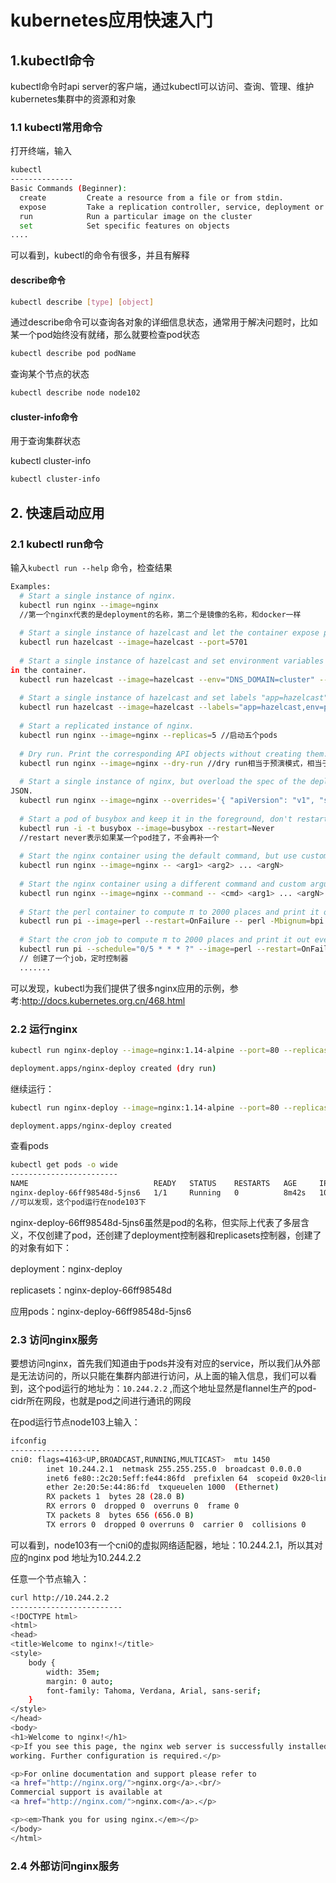 # kubernetes应用快速入门

## 1.kubectl命令

kubectl命令时api server的客户端，通过kubectl可以访问、查询、管理、维护kubernetes集群中的资源和对象

### 1.1 kubectl常用命令

打开终端，输入

```bash
kubectl
--------------
Basic Commands (Beginner):
  create         Create a resource from a file or from stdin.
  expose         Take a replication controller, service, deployment or pod and expose it as a new Kubernetes Service
  run            Run a particular image on the cluster
  set            Set specific features on objects
....
```

可以看到，kubectl的命令有很多，并且有解释

#### describe命令

```bash
kubectl describe [type] [object]
```

通过describe命令可以查询各对象的详细信息状态，通常用于解决问题时，比如某一个pod始终没有就绪，那么就要检查pod状态

```bash
kubectl describe pod podName
```

查询某个节点的状态

```bash
kubectl describe node node102
```

#### cluster-info命令

用于查询集群状态

kubectl cluster-info

```bash
kubectl cluster-info
```

## 2. 快速启动应用

### 2.1 kubectl run命令

输入```kubectl run --help``` 命令，检查结果

```bash
Examples:
  # Start a single instance of nginx.
  kubectl run nginx --image=nginx 
  //第一个nginx代表的是deployment的名称，第二个是镜像的名称，和docker一样
  
  # Start a single instance of hazelcast and let the container expose port 5701 .
  kubectl run hazelcast --image=hazelcast --port=5701
  
  # Start a single instance of hazelcast and set environment variables "DNS_DOMAIN=cluster" and "POD_NAMESPACE=default"
in the container.
  kubectl run hazelcast --image=hazelcast --env="DNS_DOMAIN=cluster" --env="POD_NAMESPACE=default"
  
  # Start a single instance of hazelcast and set labels "app=hazelcast" and "env=prod" in the container.
  kubectl run hazelcast --image=hazelcast --labels="app=hazelcast,env=prod"
  
  # Start a replicated instance of nginx.
  kubectl run nginx --image=nginx --replicas=5 //启动五个pods
  
  # Dry run. Print the corresponding API objects without creating them.
  kubectl run nginx --image=nginx --dry-run //dry run相当于预演模式，相当于正式运行前的测试，实际上不会
  
  # Start a single instance of nginx, but overload the spec of the deployment with a partial set of values parsed from
JSON.
  kubectl run nginx --image=nginx --overrides='{ "apiVersion": "v1", "spec": { ... } }'
  
  # Start a pod of busybox and keep it in the foreground, don't restart it if it exits.
  kubectl run -i -t busybox --image=busybox --restart=Never 
  //restart never表示如果某一个pod挂了，不会再补一个
  
  # Start the nginx container using the default command, but use custom arguments (arg1 .. argN) for that command.
  kubectl run nginx --image=nginx -- <arg1> <arg2> ... <argN>
  
  # Start the nginx container using a different command and custom arguments.
  kubectl run nginx --image=nginx --command -- <cmd> <arg1> ... <argN>
  
  # Start the perl container to compute π to 2000 places and print it out.
  kubectl run pi --image=perl --restart=OnFailure -- perl -Mbignum=bpi -wle 'print bpi(2000)'
  
  # Start the cron job to compute π to 2000 places and print it out every 5 minutes.
  kubectl run pi --schedule="0/5 * * * ?" --image=perl --restart=OnFailure -- perl -Mbignum=bpi -wle 'print bpi(2000)'
  // 创建了一个job，定时控制器
  .......
```

可以发现，kubectl为我们提供了很多nginx应用的示例，参考:http://docs.kubernetes.org.cn/468.html

### 2.2  运行nginx

```bash
kubectl run nginx-deploy --image=nginx:1.14-alpine --port=80 --replicas=1 --dry-run=true

deployment.apps/nginx-deploy created (dry run)
```

继续运行：

```bash
kubectl run nginx-deploy --image=nginx:1.14-alpine --port=80 --replicas=1

deployment.apps/nginx-deploy created
```

查看pods

```bash
kubectl get pods -o wide
------------------------
NAME                            READY   STATUS    RESTARTS   AGE     IP           NODE      NOMINATED NODE   READINESS GATES
nginx-deploy-66ff98548d-5jns6   1/1     Running   0          8m42s   10.244.2.2   node103   <none>           <none>
//可以发现，这个pod运行在node103下
```

nginx-deploy-66ff98548d-5jns6虽然是pod的名称，但实际上代表了多层含义，不仅创建了pod，还创建了deployment控制器和replicasets控制器，创建了的对象有如下：

deployment：nginx-deploy 

replicasets：nginx-deploy-66ff98548d

应用pods：nginx-deploy-66ff98548d-5jns6

### 2.3 访问nginx服务

要想访问nginx，首先我们知道由于pods并没有对应的service，所以我们从外部是无法访问的，所以只能在集群内部进行访问，从上面的输入信息，我们可以看到，这个pod运行的地址为：```10.244.2.2``` ,而这个地址显然是flannel生产的pod-cidr所在网段，也就是pod之间进行通讯的网段

在pod运行节点node103上输入：

```bash
ifconfig
--------------------
cni0: flags=4163<UP,BROADCAST,RUNNING,MULTICAST>  mtu 1450
        inet 10.244.2.1  netmask 255.255.255.0  broadcast 0.0.0.0
        inet6 fe80::2c20:5eff:fe44:86fd  prefixlen 64  scopeid 0x20<link>
        ether 2e:20:5e:44:86:fd  txqueuelen 1000  (Ethernet)
        RX packets 1  bytes 28 (28.0 B)
        RX errors 0  dropped 0  overruns 0  frame 0
        TX packets 8  bytes 656 (656.0 B)
        TX errors 0  dropped 0 overruns 0  carrier 0  collisions 0
```

可以看到，node103有一个cni0的虚拟网络适配器，地址：10.244.2.1，所以其对应的nginx pod 地址为10.244.2.2

任意一个节点输入：

```bash
curl http://10.244.2.2
-------------------------
<!DOCTYPE html>
<html>
<head>
<title>Welcome to nginx!</title>
<style>
    body {
        width: 35em;
        margin: 0 auto;
        font-family: Tahoma, Verdana, Arial, sans-serif;
    }
</style>
</head>
<body>
<h1>Welcome to nginx!</h1>
<p>If you see this page, the nginx web server is successfully installed and
working. Further configuration is required.</p>

<p>For online documentation and support please refer to
<a href="http://nginx.org/">nginx.org</a>.<br/>
Commercial support is available at
<a href="http://nginx.com/">nginx.com</a>.</p>

<p><em>Thank you for using nginx.</em></p>
</body>
</html>
```

### 2.4 外部访问nginx服务

